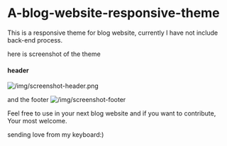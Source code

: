 # A-blog-website-responsive-theme
This is a responsive theme for blog website, currently I have not include back-end process.

here is screenshot of the theme
#### header
![/img/screenshot-header.png](screenshot-header)



and the footer
![/img/screenshot-footer](screenshot-footer)



Feel free to use in your next blog website and if you want to contribute, Your most welcome.

sending love from my keyboard:)
